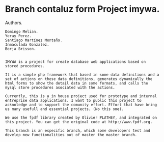 Branch contaluz form Project imywa.
===================================

Authors. 

	Domingo Melian.
	Yeray Perez.
	Santiago Martínez Montaño.
	Inmaculada Gonzalez.
	Borja Brisson.


	IMYWA is a project for create database web applications based on stored procedures.
	
	It is a simple php framework that based in some data definitions and a set of actions on these data definitions, generates dynamically the html forms to show the detail data in some formats, and calls the mysql store procedures asociated with the actions.

	Currently, this is a in house project used for prototype and internal entreprise data applications. I want to public this project to acknoledge and to support the comunity effort. Effort that have bring us many usefull and essential projects. (No this one).

	We use the fpdf library created by Olivier PLATHEY, and integrated on this project. You can get the original code at http://www.fpdf.org.

	This branch is an especific branch, which some developers test and develop new functionalities out of master the master branch.


